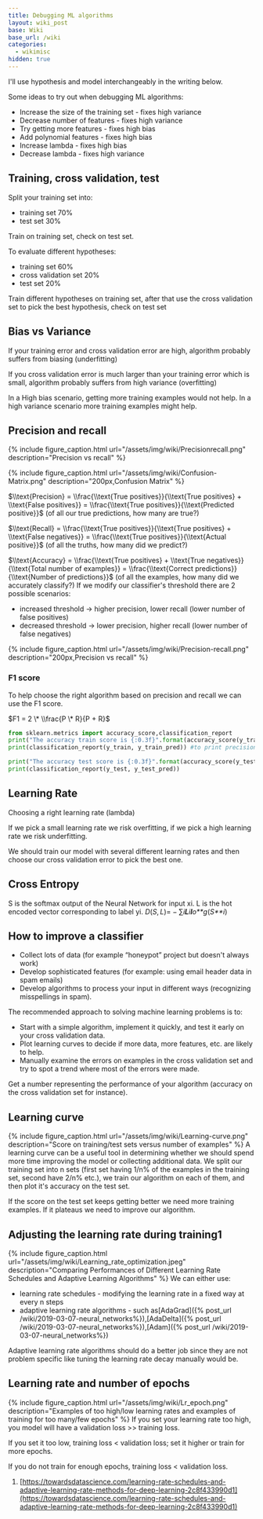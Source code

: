 ```yaml
---
title: Debugging ML algorithms
layout: wiki_post
base: Wiki
base_url: /wiki
categories:
  - wikimisc
hidden: true
---
```


I'll use hypothesis and model interchangeably in the writing below.

Some ideas to try out when debugging ML algorithms:

-   Increase the size of the training set - fixes high variance
-   Decrease number of features - fixes high variance
-   Try getting more features - fixes high bias
-   Add polynomial features - fixes high bias
-   Increase lambda - fixes high bias
-   Decrease lambda - fixes high variance

Training, cross validation, test
--------------------------------

Split your training set into:

-   training set 70%
-   test set 30%

Train on training set, check on test set.

To evaluate different hypotheses:

-   training set 60%
-   cross validation set 20%
-   test set 20%

Train different hypotheses on training set, after that use the cross validation set to pick the best hypothesis, check on test set

Bias vs Variance
----------------

If your training error and cross validation error are high, algorithm probably suffers from biasing (underfitting)

If you cross validation error is much larger than your training error which is small, algorithm probably suffers from high variance (overfitting)

In a High bias scenario, getting more training examples would not help. In a high variance scenario more training examples might help.

Precision and recall
--------------------

{% include figure_caption.html url="/assets/img/wiki/Precisionrecall.png" description="Precision vs recall" %}

{% include figure_caption.html url="/assets/img/wiki/Confusion-Matrix.png" description="200px,Confusion Matrix" %}

$\\text{Precision} = \\frac{\\text{True positives}}{\\text{True positives} + \\text{False positives}} = \\frac{\\text{True positives}}{\\text{Predicted positive}}$ (of all our true predictions, how many are true?)

$\\text{Recall} = \\frac{\\text{True positives}}{\\text{True positives} + \\text{False negatives}} = \\frac{\\text{True positives}}{\\text{Actual positive}}$ (of all the truths, how many did we predict?)

$\\text{Accuracy} = \\frac{\\text{True positives} + \\text{True negatives}}{\\text{Total number of examples}} = \\frac{\\text{Correct predictions}}{\\text{Number of predictions}}$ (of all the examples, how many did we accurately classify?) If we modify our classifier's threshold there are 2 possible scenarios:

-   increased threshold -> higher precision, lower recall (lower number of false positives)
-   decreased threshold -> lower precision, higher recall (lower number of false negatives)

{% include figure_caption.html url="/assets/img/wiki/Precision-recall.png" description="200px,Precision vs recall" %}

### F1 score

To help choose the right algorithm based on precision and recall we can use the F1 score.

$F1 = 2 \* \\frac{P \* R}{P + R}$

``` python
from sklearn.metrics import accuracy_score,classification_report
print("The accuracy train score is {:0.3f}".format(accuracy_score(y_train, y_train_pred)))
print(classification_report(y_train, y_train_pred)) #to print precision, recall and F1

print("The accuracy test score is {:0.3f}".format(accuracy_score(y_test, y_test_pred)))
print(classification_report(y_test, y_test_pred))
```

Learning Rate
-------------

Choosing a right learning rate (lambda)

If we pick a small learning rate we risk overfitting, if we pick a high learning rate we risk underfitting.

We should train our model with several different learning rates and then choose our cross validation error to pick the best one.

Cross Entropy
-------------

S is the softmax output of the Neural Network for input xi. L is the hot encoded vector corresponding to label yi. *D*(*S*, *L*)= − ∑*i**L**i**l**o**g*(*S**i*)

How to improve a classifier
---------------------------

-   Collect lots of data (for example “honeypot” project but doesn't always work)
-   Develop sophisticated features (for example: using email header data in spam emails)
-   Develop algorithms to process your input in different ways (recognizing misspellings in spam).

The recommended approach to solving machine learning problems is to:

-   Start with a simple algorithm, implement it quickly, and test it early on your cross validation data.
-   Plot learning curves to decide if more data, more features, etc. are likely to help.
-   Manually examine the errors on examples in the cross validation set and try to spot a trend where most of the errors were made.

Get a number representing the performance of your algorithm (accuracy on the cross validation set for instance).

Learning curve
--------------

{% include figure_caption.html url="/assets/img/wiki/Learning-curve.png" description="Score on training/test sets versus number of examples" %} A learning curve can be a useful tool in determining whether we should spend more time improving the model or collecting additional data. We split our training set into n sets (first set having 1/n% of the examples in the training set, second have 2/n% etc.), we train our algorithm on each of them, and then plot it's accuracy on the test set.

If the score on the test set keeps getting better we need more training examples. If it plateaus we need to improve our algorithm.

Adjusting the learning rate during training1
----------------------------------------------

{% include figure_caption.html url="/assets/img/wiki/Learning_rate_optimization.jpeg" description="Comparing Performances of Different Learning Rate Schedules and Adaptive Learning Algorithms" %} We can either use:

-   learning rate schedules - modifying the learning rate in a fixed way at every n steps
-   adaptive learning rate algorithms - such as[AdaGrad]({% post_url /wiki/2019-03-07-neural_networks%}),[AdaDelta]({% post_url /wiki/2019-03-07-neural_networks%}),[Adam]({% post_url /wiki/2019-03-07-neural_networks%})

Adaptive learning rate algorithms should do a better job since they are not problem specific like tuning the learning rate decay manually would be.

Learning rate and number of epochs
----------------------------------

{% include figure_caption.html url="/assets/img/wiki/Lr_epoch.png" description="Examples of too high/low learning rates and examples of training for too many/few epochs" %} If you set your learning rate too high, you model will have a validation loss >> training loss.

If you set it too low, training loss < validation loss; set it higher or train for more epochs.

If you do not train for enough epochs, training loss < validation loss.

1. [https://towardsdatascience.com/learning-rate-schedules-and-adaptive-learning-rate-methods-for-deep-learning-2c8f433990d1](https://towardsdatascience.com/learning-rate-schedules-and-adaptive-learning-rate-methods-for-deep-learning-2c8f433990d1)
